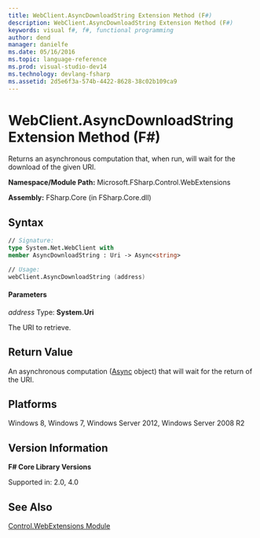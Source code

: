 ```yaml
---
title: WebClient.AsyncDownloadString Extension Method (F#)
description: WebClient.AsyncDownloadString Extension Method (F#)
keywords: visual f#, f#, functional programming
author: dend
manager: danielfe
ms.date: 05/16/2016
ms.topic: language-reference
ms.prod: visual-studio-dev14
ms.technology: devlang-fsharp
ms.assetid: 2d5e6f3a-574b-4422-8628-38c02b109ca9 
---
```


# WebClient.AsyncDownloadString Extension Method (F#)

Returns an asynchronous computation that, when run, will wait for the download of the given URI.

**Namespace/Module Path:** Microsoft.FSharp.Control.WebExtensions

**Assembly:** FSharp.Core (in FSharp.Core.dll)


## Syntax

```fsharp
// Signature:
type System.Net.WebClient with
member AsyncDownloadString : Uri -> Async<string>

// Usage:
webClient.AsyncDownloadString (address)
```

#### Parameters
*address*
Type: **System.Uri**


The URI to retrieve.

## Return Value

An asynchronous computation ([Async](https://msdn.microsoft.com/library/03eb4d12-a01a-4565-a077-5e83f17cf6f7) object) that will wait for the return of the URI.

## Platforms
Windows 8, Windows 7, Windows Server 2012, Windows Server 2008 R2


## Version Information
**F# Core Library Versions**

Supported in: 2.0, 4.0

## See Also
[Control.WebExtensions Module](Control.WebExtensions-Module-%5BFSharp%5D.md)
